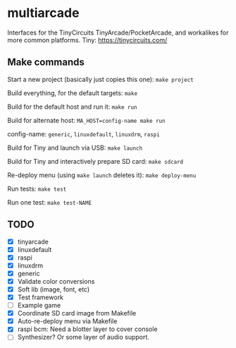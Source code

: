 # multiarcade

Interfaces for the TinyCircuits TinyArcade/PocketArcade,
and workalikes for more common platforms.
Tiny: https://tinycircuits.com/

## Make commands

Start a new project (basically just copies this one): `make project`

Build everything, for the default targets: `make`

Build for the default host and run it: `make run`

Build for alternate host: `MA_HOST=config-name make run`

config-name: `generic`, `linuxdefault`, `linuxdrm`, `raspi`

Build for Tiny and launch via USB: `make launch`

Build for Tiny and interactively prepare SD card: `make sdcard`

Re-deploy menu (using `make launch` deletes it): `make deploy-menu`

Run tests: `make test`

Run one test: `make test-NAME`

## TODO

- [x] tinyarcade
- [x] linuxdefault
- [x] raspi
- [x] linuxdrm
- [x] generic
- [x] Validate color conversions
- [x] Soft lib (image, font, etc)
- [x] Test framework
- [ ] Example game
- [x] Coordinate SD card image from Makefile
- [x] Auto-re-deploy menu via Makefile
- [x] raspi bcm: Need a blotter layer to cover console
- [ ] Synthesizer? Or some layer of audio support.
